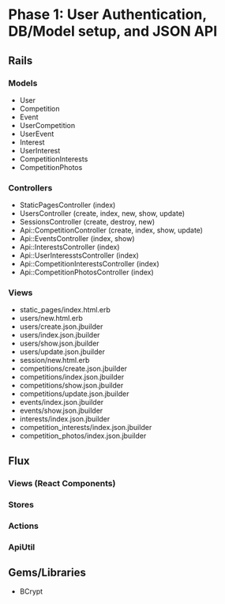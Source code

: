 # Phase 1: User Authentication, DB/Model setup, and JSON API

## Rails
### Models
* User
* Competition
* Event
* UserCompetition
* UserEvent
* Interest
* UserInterest
* CompetitionInterests
* CompetitionPhotos

### Controllers
* StaticPagesController (index)
* UsersController (create, index, new, show, update)
* SessionsController (create, destroy, new)
* Api::CompetitionController (create, index, show, update)
* Api::EventsController (index, show)
* Api::InterestsController (index)
* Api::UserInteresstsController (index)
* Api::CompetitionInterestsController (index)
* Api::CompetitionPhotosController (index)

### Views
* static_pages/index.html.erb
* users/new.html.erb
* users/create.json.jbuilder
* users/index.json.jbuilder
* users/show.json.jbuilder
* users/update.json.jbuilder
* session/new.html.erb
* competitions/create.json.jbuilder
* competitions/index.json.jbuilder
* competitions/show.json.jbuilder
* competitions/update.json.jbuilder
* events/index.json.jbuilder
* events/show.json.jbuilder
* interests/index.json.jbuilder
* competition_interests/index.json.jbuilder
* competition_photos/index.json.jbuilder

## Flux
### Views (React Components)

### Stores

### Actions

### ApiUtil

## Gems/Libraries
* BCrypt
